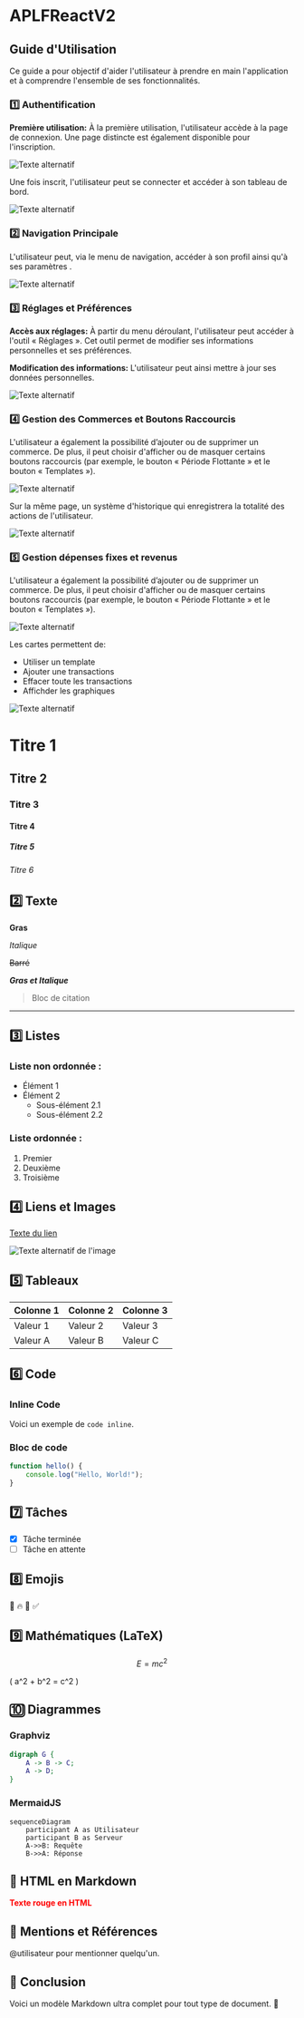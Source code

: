 # APLFReactV2
## Guide d'Utilisation

Ce guide a pour objectif d'aider l'utilisateur à 
prendre en main l'application et à comprendre 
l'ensemble de ses fonctionnalités.

### 1️⃣ Authentification

**Première utilisation:**
À la première utilisation, l'utilisateur accède à 
la page de connexion. Une page distincte est également 
disponible pour l'inscription.

![Texte alternatif](/imgReadme/login.png)

Une fois inscrit, l'utilisateur peut se connecter et accéder 
à son tableau de bord.

![Texte alternatif](/imgReadme/dashboard.png)

### 2️⃣ Navigation Principale

L'utilisateur peut, via le menu de navigation, 
accéder à son profil ainsi qu'à ses paramètres .

![Texte alternatif](/imgReadme/regleges.png)

### 3️⃣ Réglages et Préférences

**Accès aux réglages:**
À partir du menu déroulant, l'utilisateur peut accéder 
à l'outil « Réglages ». Cet outil permet de modifier ses 
informations personnelles et ses préférences.

**Modification des informations:**
L'utilisateur peut ainsi mettre à jour ses données personnelles.

![Texte alternatif](/imgReadme/settingUser.png)

### 4️⃣ Gestion des Commerces et Boutons Raccourcis

L'utilisateur a également la possibilité d’ajouter ou de supprimer 
un commerce. De plus, il peut choisir d'afficher ou de masquer 
certains boutons raccourcis (par exemple, le bouton « Période 
Flottante » et le bouton « Templates »).

![Texte alternatif](/imgReadme/prefUser.png)

Sur la même page, un système d'historique qui enregistrera la totalité des 
actions de l'utilisateur.

![Texte alternatif](/imgReadme/logUser.png)

### 5️⃣ Gestion dépenses fixes et revenus

L'utilisateur a également la possibilité d’ajouter ou de 
supprimer un commerce. De plus, il peut choisir d'afficher 
ou de masquer certains boutons raccourcis (par exemple, le 
bouton « Période Flottante » et le bouton « Templates »).

![Texte alternatif](/imgReadme/gestionFixeRevenu.png)

Les cartes permettent de:
- Utiliser un template
- Ajouter une transactions
- Effacer toute les transactions
- Affichder les graphiques

![Texte alternatif](/imgReadme/cardFixeRevenu.png)

# Titre 1
## Titre 2
### Titre 3
#### Titre 4
##### Titre 5
###### Titre 6

## 2️⃣ Texte

**Gras**

*Italique*

~~Barré~~

**_Gras et Italique_**

> Bloc de citation

---

## 3️⃣ Listes

### Liste non ordonnée :
- Élément 1
- Élément 2
    - Sous-élément 2.1
    - Sous-élément 2.2

### Liste ordonnée :
1. Premier
2. Deuxième
3. Troisième

## 4️⃣ Liens et Images

[Texte du lien](https://example.com)

![Texte alternatif de l'image](https://via.placeholder.com/150)

## 5️⃣ Tableaux

| Colonne 1 | Colonne 2 | Colonne 3 |
|-----------|-----------|-----------|
| Valeur 1  | Valeur 2  | Valeur 3  |
| Valeur A  | Valeur B  | Valeur C  |

## 6️⃣ Code

### Inline Code
Voici un exemple de `code inline`.

### Bloc de code
```javascript
function hello() {
    console.log("Hello, World!");
}
```

## 7️⃣ Tâches

- [x] Tâche terminée
- [ ] Tâche en attente

## 8️⃣ Emojis

🚀 🔥 🎯 ✅

## 9️⃣ Mathématiques (LaTeX)

$$E = mc^2$$

\( a^2 + b^2 = c^2 \)

## 🔟 Diagrammes

### Graphviz
```dot
digraph G {
    A -> B -> C;
    A -> D;
}
```

### MermaidJS
```mermaid
sequenceDiagram
    participant A as Utilisateur
    participant B as Serveur
    A->>B: Requête
    B->>A: Réponse
```

## 🔹 HTML en Markdown

<p style="color: red; font-weight: bold;">Texte rouge en HTML</p>

## 🔸 Mentions et Références

@utilisateur pour mentionner quelqu'un.

## 🏁 Conclusion

Voici un modèle Markdown ultra complet pour tout type de document. 🚀
